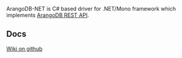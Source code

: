ArangoDB-NET is C# based driver for .NET/Mono framework which implements [ArangoDB REST API](http://www.arangodb.org/manuals/current/ImplementorManual.html).

## Docs

[Wiki on github](https://github.com/yojimbo87/ArangoDB-NET/wiki)